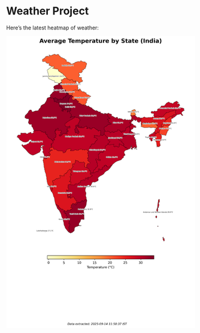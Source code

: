 # Weather Project

Here’s the latest heatmap of weather:

![India Heatmap](docs/assets/india_heatmap.png?v=C65EB7)
